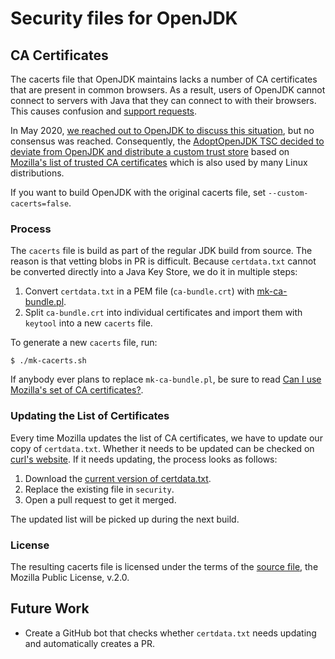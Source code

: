 # Security files for OpenJDK

## CA Certificates

The cacerts file that OpenJDK maintains lacks a number of CA certificates that are present in common browsers. As a result, users of OpenJDK cannot connect to servers with Java that they can connect to with their browsers. This causes confusion and [support requests][support-issues]. 

In May 2020, [we reached out to OpenJDK to discuss this situation][jdk-dev-thread], but no consensus was reached. Consequently, the [AdoptOpenJDK TSC decided to deviate from OpenJDK and distribute a custom trust store][tsc-decision] based on [Mozilla's list of trusted CA certificates][mozilla-certdata] which is also used by many Linux distributions.

If you want to build OpenJDK with the original cacerts file, set `--custom-cacerts=false`.

### Process

The `cacerts` file is build as part of the regular JDK build from source. The reason is that vetting blobs in PR is difficult. Because `certdata.txt` cannot be converted directly into a Java Key Store, we do it in multiple steps:

1. Convert `certdata.txt` in a PEM file (`ca-bundle.crt`) with [mk-ca-bundle.pl][mk-ca-bundle.pl].
2. Split `ca-bundle.crt` into individual certificates and import them with `keytool` into a new `cacerts` file.

To generate a new `cacerts` file, run:

    $ ./mk-cacerts.sh

If anybody ever plans to replace `mk-ca-bundle.pl`, be sure to read [Can I use Mozilla's set of CA certificates?][can-i-use-mozilla].

### Updating the List of Certificates

Every time Mozilla updates the list of CA certificates, we have to update our copy of `certdata.txt`. Whether it needs to be updated can be checked on [curl's website][curl-ca-extract]. If it needs updating, the process looks as follows:

1. Download the [current version of certdata.txt][mozilla-certdata].
2. Replace the existing file in `security`.
3. Open a pull request to get it merged.

The updated list will be picked up during the next build.

### License

The resulting cacerts file is licensed under the terms of the [source file][mozilla-certdata], the Mozilla Public License, v.2.0.

## Future Work

* Create a GitHub bot that checks whether `certdata.txt` needs updating and automatically creates a PR.

 [support-issues]: https://github.com/adoptium/adoptium-support/issues/13
 [jdk-dev-thread]: https://mail.openjdk.java.net/pipermail/jdk-dev/2020-May/004305.html
 [tsc-decision]: https://github.com/adoptium/adoptium-support/issues/13#issuecomment-635400251
 [mozilla-certdata]: https://hg.mozilla.org/releases/mozilla-release/raw-file/default/security/nss/lib/ckfw/builtins/certdata.txt
 [mk-ca-bundle.pl]: https://curl.haxx.se/docs/mk-ca-bundle.html
 [curl-ca-extract]: https://curl.haxx.se/docs/caextract.html
 [can-i-use-mozilla]: https://wiki.mozilla.org/CA/FAQ#Can_I_use_Mozilla.27s_set_of_CA_certificates.3F

